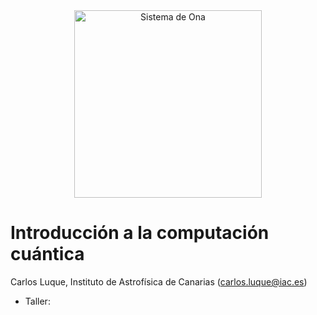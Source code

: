 <center><img src="/images/qcomp_quantumspain.jpg" alt="Sistema de Ona" width="300"  /></center>


# Introducción a la computación cuántica

Carlos Luque, Instituto de Astrofísica de Canarias (carlos.luque@iac.es)


- Taller: 
